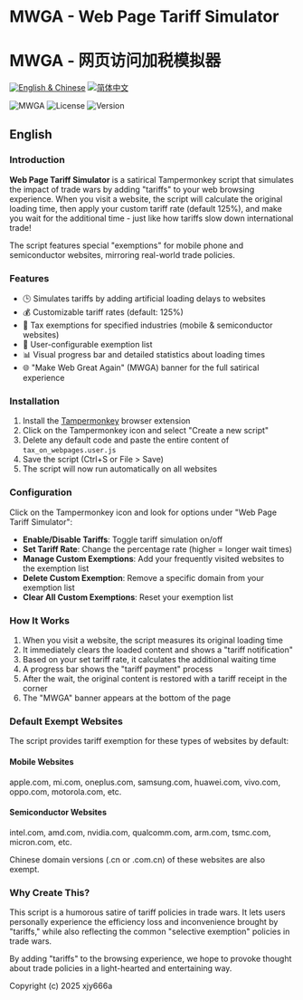 # MWGA - Web Page Tariff Simulator
# MWGA - 网页访问加税模拟器

[![English & Chinese](https://img.shields.io/badge/Language-English%20%26%20Chinese-blue)](README.md)
[![简体中文](https://img.shields.io/badge/语言-简体中文-red)](README_CN.md)

![MWGA](https://img.shields.io/badge/MWGA-Make%20Web%20Great%20Again-red)
![License](https://img.shields.io/github/license/xjy666a/web-tariff-simulator)
![Version](https://img.shields.io/badge/version-0.1-blue)

## English

### Introduction

**Web Page Tariff Simulator** is a satirical Tampermonkey script that simulates the impact of trade wars by adding "tariffs" to your web browsing experience. When you visit a website, the script will calculate the original loading time, then apply your custom tariff rate (default 125%), and make you wait for the additional time - just like how tariffs slow down international trade!

The script features special "exemptions" for mobile phone and semiconductor websites, mirroring real-world trade policies.

### Features

- 🕒 Simulates tariffs by adding artificial loading delays to websites
- 💰 Customizable tariff rates (default: 125%)
- 🚫 Tax exemptions for specified industries (mobile & semiconductor websites)
- 🔧 User-configurable exemption list
- 📊 Visual progress bar and detailed statistics about loading times
- 🌐 "Make Web Great Again" (MWGA) banner for the full satirical experience

### Installation

1. Install the [Tampermonkey](https://www.tampermonkey.net/) browser extension
2. Click on the Tampermonkey icon and select "Create a new script"
3. Delete any default code and paste the entire content of `tax_on_webpages.user.js`
4. Save the script (Ctrl+S or File > Save)
5. The script will now run automatically on all websites

### Configuration

Click on the Tampermonkey icon and look for options under "Web Page Tariff Simulator":

- **Enable/Disable Tariffs**: Toggle tariff simulation on/off
- **Set Tariff Rate**: Change the percentage rate (higher = longer wait times)
- **Manage Custom Exemptions**: Add your frequently visited websites to the exemption list
- **Delete Custom Exemption**: Remove a specific domain from your exemption list
- **Clear All Custom Exemptions**: Reset your exemption list

### How It Works

1. When you visit a website, the script measures its original loading time
2. It immediately clears the loaded content and shows a "tariff notification"
3. Based on your set tariff rate, it calculates the additional waiting time
4. A progress bar shows the "tariff payment" process
5. After the wait, the original content is restored with a tariff receipt in the corner
6. The "MWGA" banner appears at the bottom of the page

### Default Exempt Websites

The script provides tariff exemption for these types of websites by default:

#### Mobile Websites
apple.com, mi.com, oneplus.com, samsung.com, huawei.com, vivo.com, oppo.com, motorola.com, etc.

#### Semiconductor Websites
intel.com, amd.com, nvidia.com, qualcomm.com, arm.com, tsmc.com, micron.com, etc.

Chinese domain versions (.cn or .com.cn) of these websites are also exempt.

### Why Create This?

This script is a humorous satire of tariff policies in trade wars. It lets users personally experience the efficiency loss and inconvenience brought by "tariffs," while also reflecting the common "selective exemption" policies in trade wars.

By adding "tariffs" to the browsing experience, we hope to provoke thought about trade policies in a light-hearted and entertaining way.

Copyright (c) 2025 xjy666a

